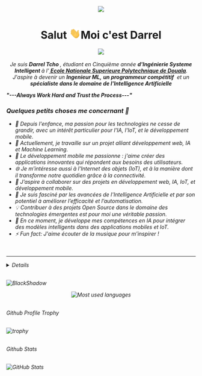 <p align="center">
  <img src="https://github.com/thompsonemerson/thompsonemerson/raw/master/cover-thompson.png" />
</p>

<h1 align="center">Salut <img src="https://raw.githubusercontent.com/ABSphreak/ABSphreak/master/gifs/Hi.gif" width="30px">Moi c'est Darrel</h1>
<p align="center">
  <a href="https://github.com/darrelX/darrelX"><img src="https://readme-typing-svg.herokuapp.com?lines=Etudiant+en+Genie+Electronique;Developpeur+Full+Stack;IoT%20|%20AI%20|%20ML%20&center=true&width=500&height=50"></a>
</p>

<p align="center">
<em>
    Je suis <b> Darrel Tcho </b>, étudiant en Cinquième année <b> d'Ingénierie Systeme Intelligent </b> à l'<a href="https://www.bing.com/ck/a?!&&p=c408dc4e78f28f0aJmltdHM9MTY5MTAyMDgwMCZpZ3VpZD0wYzkyMDI1OC1hOGUwLTY4NTMtMGRiZi0xMTBmYTkzOTY5ZmQmaW5zaWQ9NTE3Mg&ptn=3&hsh=3&fclid=0c920258-a8e0-6853-0dbf-110fa93969fd&psq=Ecole+Nationale+Superieure+Polytechnique+de+Douala&u=a1aHR0cHM6Ly9lbnNwZC11ZG8uY20v&ntb=1"> <b>Ecole Nationale Superieure Polytechnique de Douala</b></a>.
    J'aspire à devenir un <b>Ingenieur ML,</b>&nbsp;<b>un programmeur compétitif</b>&nbsp; et un <b>spécialiste dans le domaine de  l'Intelligence Artificielle</b> 
  <br>
  
  <b style=""><i>"---Always Work Hard and Trust the Process---"</i></b>
</p>

<h3>Quelques petits choses me concernant 🧑</h3>

- 🧞 Depuis l'enfance, ma passion pour les technologies ne cesse de grandir, avec un intérêt particulier pour l'IA, l'IoT, et le développement mobile.
- 🔭 Actuellement, je travaille sur un projet alliant développement web, IA et Machine Learning.
- 📱 Le développement mobile me passionne : j'aime créer des applications innovantes qui répondent aux besoins des utilisateurs.
- 🌐 Je m’intéresse aussi à l'Internet des objets (IoT), et à la manière dont il transforme notre quotidien grâce à la connectivité.
- 👯 J’aspire à collaborer sur des projets en développement web, IA, IoT, et développement mobile.
- 🤖 Je suis fasciné par les avancées de l'Intelligence Artificielle et par son potentiel à améliorer l’efficacité et l’automatisation.
- 💡 Contribuer à des projets Open Source dans le domaine des technologies émergentes est pour moi une véritable passion.
- 💼 En ce moment, je développe mes compétences en IA pour intégrer des modèles intelligents dans des applications mobiles et IoT.
- ⚡ Fun fact: J'aime écouter de la musique pour m’inspirer !

<br/>

---
<details>
<br/>
<sumary>
      ✨ Outils techniques couramment utilisés:
  </sumary>
  <br/>
  <code><a href="https://www.python.org/" target="_blank"><img height="30" src="https://www.vectorlogo.zone/logos/python/python-icon.svg"></a></code>  
  <code><a href="https://flutter.dev/" target="_blank"><img height="30" src="https://www.vectorlogo.zone/logos/flutterio/flutterio-icon.svg"></a></code>
  <code><a href="https://www.oracle.com/java/" target="_blank"><img height="30" src="https://www.vectorlogo.zone/logos/java/java-icon.svg"></a></code>
  <code><a href="https://www.javascript.com/" target="_blank"><img height="30" src="https://raw.githubusercontent.com/devicons/devicon/master/icons/javascript/javascript-plain.svg"></a></code>
  <code><a href="https://reactjs.org/" target="_blank"><img height="30" src="https://www.vectorlogo.zone/logos/reactjs/reactjs-icon.svg"></a></code>
  <code><a href="https://nextjs.org/" target="_blank"><img height="30" src="https://upload.wikimedia.org/wikipedia/commons/thumb/1/10/Cib-next-js_%28CoreUI_Icons_v1.0.0%29.svg/120px-Cib-next-js_%28CoreUI_Icons_v1.0.0%29.svg.png"></a></code>
  <code><a href="https://www.w3schools.com/html/" target="_blank"><img height="30" src="https://www.vectorlogo.zone/logos/w3_html5/w3_html5-icon.svg"></a></code>
  <code><a href="https://www.w3schools.com/css/" target="_blank"><img height="30" src="https://raw.githubusercontent.com/devicons/devicon/master/icons/css3/css3-original.svg"></a></code>
  <code><a href="https://redux.js.org" target="_blank"> <img src="https://raw.githubusercontent.com/devicons/devicon/master/icons/redux/redux-original.svg" alt="redux" height="30"></a></code>
  <code><a href="https://sass-lang.com" target="_blank"> <img src="https://raw.githubusercontent.com/devicons/devicon/master/icons/sass/sass-original.svg" alt="sass" height="30"></a></code>
  <code> <a href="https://tailwindcss.com/" target="_blank"> <img src="https://www.vectorlogo.zone/logos/tailwindcss/tailwindcss-icon.svg" alt="tailwind" height="30"/> </a> </code>
  <code><a href="https://nodejs.org/en/" target="_blank"><img height="30" src="https://www.vectorlogo.zone/logos/nodejs/nodejs-icon.svg"></a></code>
  <code><a href="https://firebase.google.com/" target="_blank"><img height="30" src="https://www.vectorlogo.zone/logos/firebase/firebase-icon.svg"></a></code>
  <code><a href="https://git-scm.com/" target="_blank"><img height="30" src="https://www.vectorlogo.zone/logos/git-scm/git-scm-icon.svg"></a></code>
  <code><a href="https://www.json.org/" target="_blank"><img height="30" src="https://www.vectorlogo.zone/logos/json/json-icon.svg"></a></code>
  <code><a href="https://colab.research.google.com/" target="_blank"><img height="30" src="https://colab.research.google.com/img/colab_favicon_256px.png"></a></code> 
</details>
<br/>
<p align="left"> <img src="https://komarev.com/ghpvc/?username=DarkShadowCoder&label=Profile%20views&color=0e75b6&style=flat" alt="BlackShadow" /></p>

<div align="center"> 

![Most used languages](https://github-readme-stats.vercel.app/api/top-langs/?username=darrelX&layout=compact&color=0e75b6&theme=monokai)
</div>

<div align="center" width="100%">

</div>
<br/>

<summary>Github Profile Trophy</summary>
  <br/>

![trophy](https://github-profile-trophy.vercel.app/?username=darrelX&theme=onedark) 
  <br/>
  <br/>
  
<summary>Github Stats</summary>
<br/>

![GitHub Stats](https://github-readme-stats.vercel.app/api?username=darrelX)
